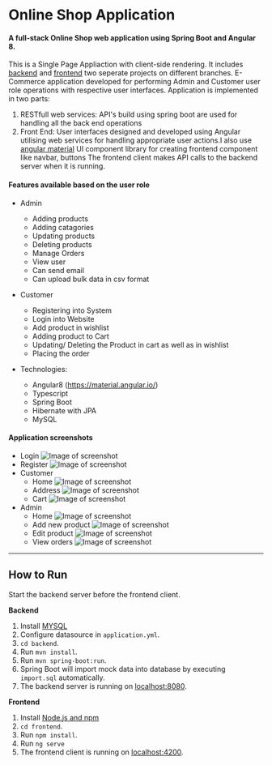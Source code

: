 # Online Shop Application

#### A full-stack Online Shop web application using Spring Boot and Angular 8. 
This is a Single Page Appliaction with client-side rendering. It includes [backend](https://github.com/singhanshika311/wipro_capstone_project_c7_b2/tree/master/BACKEND) and [frontend](https://github.com/singhanshika311/wipro_capstone_project_c7_b2/tree/master/FRONTEND) two seperate projects on different branches.
E-Commerce application developed for performing Admin and Customer user role operations with respective user interfaces. Application is implemented in two parts:
1. RESTfull web services: API's build using spring boot are used for handling all the back end operations 
2. Front End: User interfaces designed and developed using Angular utilising web services for handling appropriate user actions.I also use [angular material](https://material.angular.io/) UI component library for creating frontend component like navbar, buttons
The frontend client makes API calls to the backend server when it is running.

#### Features available based on the user role
* Admin
  * Adding products
  * Adding catagories
  * Updating products
  * Deleting products
  * Manage Orders
  * View user
  * Can send email
  * Can upload bulk data in csv format
* Customer
  * Registering into System
  * Login into Website
  * Add product in wishlist
  * Adding product to Cart
  * Updating/ Deleting the Product in cart as well as in wishlist
  * Placing the order

* Technologies: 
  * Angular8 (https://material.angular.io/)
  * Typescript
  * Spring Boot
  * Hibernate with JPA 
  * MySQL
 
 #### Application screenshots
* Login 
    ![Image of screenshot](https://github.com/singhanshika311/wipro_capstone_project_c7_b2/blob/master/PROJECT%20IMAGES/login.jpeg)
* Register 
    ![Image of screenshot](https://github.com/singhanshika311/wipro_capstone_project_c7_b2/blob/master/PROJECT%20IMAGES/register.jpeg)
* Customer 
    * Home 
        ![Image of screenshot](https://github.com/cyela/Angular-Springboot/blob/master/src/assets/Screenshots/CustHome.png)
    * Address 
        ![Image of screenshot](https://github.com/cyela/Angular-Springboot/blob/master/src/assets/Screenshots/CustAddress.png)
    * Cart 
        ![Image of screenshot](https://github.com/cyela/Angular-Springboot/blob/master/src/assets/Screenshots/CartScreen.png)
* Admin 
    * Home
        ![Image of screenshot](https://github.com/cyela/Angular-Springboot/blob/master/src/assets/Screenshots/AdminHome.png)
    * Add new product 
        ![Image of screenshot](https://github.com/cyela/Angular-Springboot/blob/master/src/assets/Screenshots/AddProduct.png)
    * Edit product 
        ![Image of screenshot](https://github.com/cyela/Angular-Springboot/blob/master/src/assets/Screenshots/EditProduct.png)
    * View orders 
        ![Image of screenshot](https://github.com/cyela/Angular-Springboot/blob/master/src/assets/Screenshots/OrderScreen.png)
---------


## How to  Run

Start the backend server before the frontend client.  

**Backend**

  1. Install [MYSQL](https://www.mysql.org/download/) 
  2. Configure datasource in `application.yml`.
  3. `cd backend`.
  4. Run `mvn install`.
  5. Run `mvn spring-boot:run`.
  6. Spring Boot will import mock data into database by executing `import.sql` automatically.
  7. The backend server is running on [localhost:8080]().

**Frontend**
  1. Install [Node.js and npm](https://www.npmjs.com/get-npm)
  2. `cd frontend`.
  3. Run `npm install`.
  4. Run `ng serve`
  5. The frontend client is running on [localhost:4200]().
